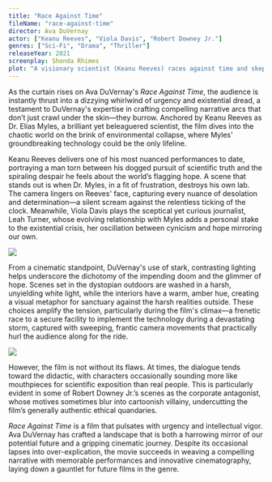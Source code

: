 ```yaml
---
title: "Race Against Time"
fileName: "race-against-time"
director: Ava DuVernay
actor: ["Keanu Reeves", "Viola Davis", "Robert Downey Jr."]
genres: ["Sci-Fi", "Drama", "Thriller"]
releaseYear: 2021
screenplay: Shonda Rhimes
plot: "A visionary scientist (Keanu Reeves) races against time and skepticism to deploy a life-saving technology in a world on the brink of collapse."
---
```


As the curtain rises on Ava DuVernay's *Race Against Time*, the audience is instantly thrust into a dizzying whirlwind of urgency and existential dread, a testament to DuVernay's expertise in crafting compelling narrative arcs that don’t just crawl under the skin—they burrow. Anchored by Keanu Reeves as Dr. Elias Myles, a brilliant yet beleaguered scientist, the film dives into the chaotic world on the brink of environmental collapse, where Myles' groundbreaking technology could be the only lifeline.

Keanu Reeves delivers one of his most nuanced performances to date, portraying a man torn between his dogged pursuit of scientific truth and the spiraling despair he feels about the world’s flagging hope. A scene that stands out is when Dr. Myles, in a fit of frustration, destroys his own lab. The camera lingers on Reeves' face, capturing every nuance of desolation and determination—a silent scream against the relentless ticking of the clock. Meanwhile, Viola Davis plays the sceptical yet curious journalist, Leah Turner, whose evolving relationship with Myles adds a personal stake to the existential crisis, her oscillation between cynicism and hope mirroring our own.

![](/race-against-time-1.webp)

From a cinematic standpoint, DuVernay's use of stark, contrasting lighting helps underscore the dichotomy of the impending doom and the glimmer of hope. Scenes set in the dystopian outdoors are washed in a harsh, unyielding white light, while the interiors have a warm, amber hue, creating a visual metaphor for sanctuary against the harsh realities outside. These choices amplify the tension, particularly during the film's climax—a frenetic race to a secure facility to implement the technology during a devastating storm, captured with sweeping, frantic camera movements that practically hurl the audience along for the ride.

![](/race-against-time-2.webp)

However, the film is not without its flaws. At times, the dialogue tends toward the didactic, with characters occasionally sounding more like mouthpieces for scientific exposition than real people. This is particularly evident in some of Robert Downey Jr.’s scenes as the corporate antagonist, whose motives sometimes blur into cartoonish villainy, undercutting the film’s generally authentic ethical quandaries.

*Race Against Time* is a film that pulsates with urgency and intellectual vigor. Ava DuVernay has crafted a landscape that is both a harrowing mirror of our potential future and a gripping cinematic journey. Despite its occasional lapses into over-explication, the movie succeeds in weaving a compelling narrative with memorable performances and innovative cinematography, laying down a gauntlet for future films in the genre.